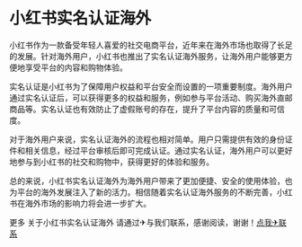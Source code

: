 # 小红书实名认证海外

小红书作为一款备受年轻人喜爱的社交电商平台，近年来在海外市场也取得了长足的发展。针对海外用户，小红书也推出了实名认证海外服务，让海外用户能够更方便地享受平台的内容和购物体验。

实名认证是小红书为了保障用户权益和平台安全而设置的一项重要制度。海外用户通过实名认证后，可以获得更多的权益和服务，例如参与平台活动、购买海外直邮商品等。实名认证也有效防止了虚假账号的存在，提升了平台内容的质量和可信度。

对于海外用户来说，实名认证海外的流程也相对简单。用户只需提供有效的身份证件和相关信息，经过平台审核后即可完成认证。通过实名认证，海外用户可以更好地参与到小红书的社交和购物中，获得更好的体验和服务。

总的来说，小红书实名认证海外为海外用户带来了更加便捷、安全的使用体验，也为平台的海外发展注入了新的活力。相信随着实名认证海外服务的不断完善，小红书在海外市场的影响力将会进一步扩大。

更多 关于小红书实名认证海外 请通过✈与我们联系，感谢阅读，谢谢！[点我✈联系](https://w.k02.cc)